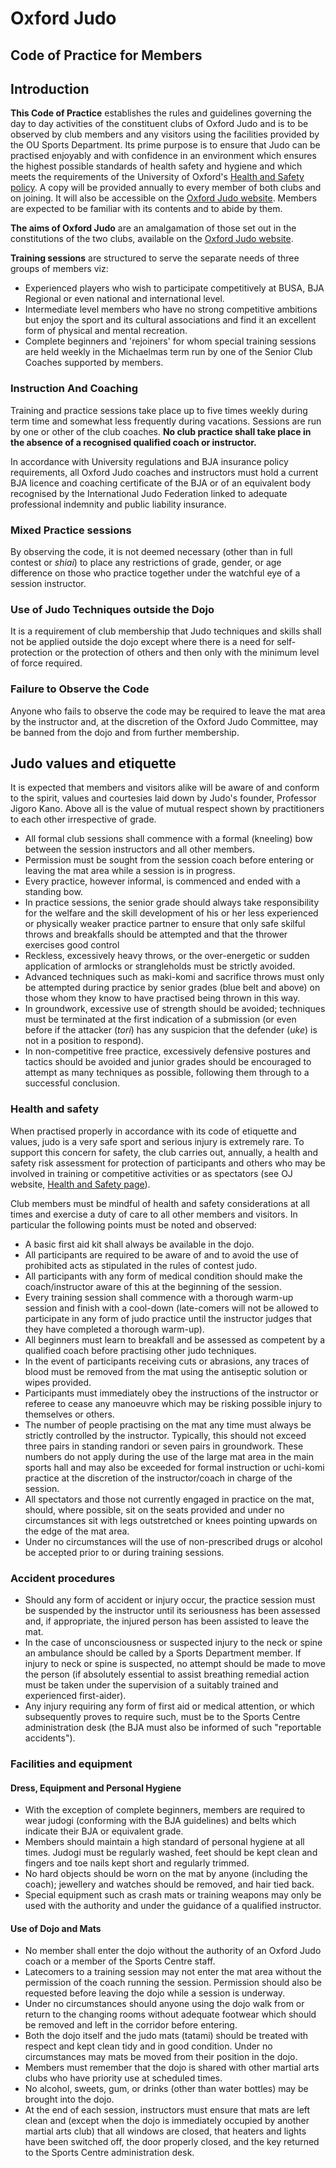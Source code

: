 # Oxford Judo

## Code of Practice for Members

## Introduction

**This Code of Practice** establishes the rules and guidelines governing the day to day activities of the constituent clubs of Oxford Judo and is to be observed by club members and any visitors using the facilities provided by the OU Sports Department. Its prime purpose is to ensure that Judo can be practised enjoyably and with confidence in an environment which ensures the highest possible standards of health safety and hygiene and which meets the requirements of the University of Oxford's [Health and Safety policy](https://unioxfordnexus.sharepoint.com/sites/SPRT-ClubSupportResources/SitePages/Health-%26-Safety-and-Covid-19-Guidance.aspx). A copy will be provided annually to every member of both clubs and on joining. It will also be accessible on the [Oxford Judo website](http://www.oxfordjudo.com/). Members are expected to be familiar with its contents and to abide by them.

**The aims of Oxford Judo** are an amalgamation of those set out in the constitutions of the two clubs, available on the [Oxford Judo website](http://www.oxfordjudo.com/).

**Training sessions** are structured to serve the separate needs of three groups of members viz:

- Experienced players who wish to participate competitively at BUSA, BJA Regional or even national and international level.
- Intermediate level members who have no strong competitive ambitions but enjoy the sport and its cultural associations and find it an excellent form of physical and mental recreation.
- Complete beginners and 'rejoiners' for whom special training sessions are held weekly in the Michaelmas term run by one of the Senior Club Coaches supported by members.

### Instruction And Coaching

Training and practice sessions take place up to five times weekly during term time and somewhat less frequently during vacations. Sessions are run by one or other of the club coaches. **No club practice shall take place in the absence of a recognised qualified coach or instructor.**

In accordance with University regulations and BJA insurance policy requirements, all Oxford Judo coaches and instructors must hold a current BJA licence and coaching certificate of the BJA or of an equivalent body recognised by the International Judo Federation linked to adequate professional indemnity and public liability insurance.

### Mixed Practice sessions

By observing the code, it is not deemed necessary (other than in full contest or *shiai*) to place any restrictions of grade, gender, or age difference on those who practice together under the watchful eye of a session instructor.

### Use of Judo Techniques outside the Dojo

It is a requirement of club membership that Judo techniques and skills shall not be applied outside the dojo except where there is a need for self-protection or the protection of others and then only with the minimum level of force required.

### Failure to Observe the Code

Anyone who fails to observe the code may be required to leave the mat area by the instructor and, at the discretion of the Oxford Judo Committee, may be banned from the dojo and from further membership.

## Judo values and etiquette

It is expected that members and visitors alike will be aware of and conform to the spirit, values and courtesies laid down by Judo's founder, Professor Jigoro Kano. Above all is the value of mutual respect shown by practitioners to each other irrespective of grade.

- All formal club sessions shall commence with a formal (kneeling) bow between the session instructors and all other members.
- Permission must be sought from the session coach before entering or leaving the mat area while a session is in progress.
- Every practice, however informal, is commenced and ended with a standing bow.
- In practice sessions, the senior grade should always take responsibility for the welfare and the skill development of his or her less experienced or physically weaker practice partner to ensure that only safe skilful throws and breakfalls should be attempted and that the thrower exercises good control
- Reckless, excessively heavy throws, or the over-energetic or sudden application of armlocks or strangleholds must be strictly avoided.
- Advanced techniques such as maki-komi and sacrifice throws must only be attempted during practice by senior grades (blue belt and above) on those whom they know to have practised being thrown in this way.
- In groundwork, excessive use of strength should be avoided; techniques must be terminated at the first indication of a submission (or even before if the attacker (*tori*) has any suspicion that the defender (*uke*) is not in a position to respond).
- In non-competitive free practice, excessively defensive postures and tactics should be avoided and junior grades should be encouraged to attempt as many techniques as possible, following them through to a successful conclusion.

### Health and safety

When practised properly in accordance with its code of etiquette and values, judo is a very safe sport and serious injury is extremely rare. To support this concern for safety, the club carries out, annually, a health and safety risk assessment for protection of participants and others who may be involved in training or competitive activities or as spectators (see OJ website, [Health and Safety page](http://www.oxfordjudo.com/club/health-and-safety/)).

Club members must be mindful of health and safety considerations at all times and exercise a duty of care to all other members and visitors. In particular the following points must be noted and observed:

- A basic first aid kit shall always be available in the dojo.
- All participants are required to be aware of and to avoid the use of prohibited acts as stipulated in the rules of contest judo.
- All participants with any form of medical condition should make the coach/instructor aware of this at the beginning of the session.
- Every training session shall commence with a thorough warm-up session and finish with a cool-down (late-comers will not be allowed to participate in any form of judo practice until the instructor judges that they have completed a thorough warm-up).
- All beginners must learn to breakfall and be assessed as competent by a qualified coach before practising other judo techniques.
- In the event of participants receiving cuts or abrasions, any traces of blood must be removed from the mat using the antiseptic solution or wipes provided.
- Participants must immediately obey the instructions of the instructor or referee to cease any manoeuvre which may be risking possible injury to themselves or others.
- The number of people practising on the mat any time must always be strictly controlled by the instructor. Typically, this should not exceed three pairs in standing randori or seven pairs in groundwork. These numbers do not apply during the use of the large mat area in the main sports hall and may also be exceeded for formal instruction or uchi-komi practice at the discretion of the instructor/coach in charge of the session.
- All spectators and those not currently engaged in practice on the mat, should, where possible, sit on the seats provided and under no circumstances sit with legs outstretched or knees pointing upwards on the edge of the mat area.
- Under no circumstances will the use of non-prescribed drugs or alcohol be accepted prior to or during training sessions.

### Accident procedures

- Should any form of accident or injury occur, the practice session must be suspended by the instructor until its seriousness has been assessed and, if appropriate, the injured person has been assisted to leave the mat.
- In the case of unconsciousness or suspected injury to the neck or spine an ambulance should be called by a Sports Department member. If injury to neck or spine is suspected, no attempt should be made to move the person (if absolutely essential to assist breathing remedial action must be taken under the supervision of a suitably trained and experienced first-aider).
- Any injury requiring any form of first aid or medical attention, or which subsequently proves to require such, must be to the Sports Centre administration desk (the BJA must also be informed of such "reportable accidents").

### Facilities and equipment

#### Dress, Equipment and Personal Hygiene

- With the exception of complete beginners, members are required to wear judogi (conforming with the BJA guidelines) and belts which indicate their BJA or equivalent grade.
- Members should maintain a high standard of personal hygiene at all times. Judogi must be regularly washed, feet should be kept clean and fingers and toe nails kept short and regularly trimmed.
- No hard objects should be worn on the mat by anyone (including the coach); jewellery and watches should be removed, and hair tied back.
- Special equipment such as crash mats or training weapons may only be used with the authority and under the guidance of a qualified instructor.

#### Use of Dojo and Mats

- No member shall enter the dojo without the authority of an Oxford Judo coach or a member of the Sports Centre staff.
- Latecomers to a training session may not enter the mat area without the permission of the coach running the session. Permission should also be requested before leaving the dojo while a session is underway.
- Under no circumstances should anyone using the dojo walk from or return to the changing rooms without adequate footwear which should be removed and left in the corridor before entering.
- Both the dojo itself and the judo mats (tatami) should be treated with respect and kept clean tidy and in good condition. Under no circumstances may mats be moved from their position in the dojo.
- Members must remember that the dojo is shared with other martial arts clubs who have priority use at scheduled times.
- No alcohol, sweets, gum, or drinks (other than water bottles) may be brought into the dojo.
- At the end of each session, instructors must ensure that mats are left clean and (except when the dojo is immediately occupied by another martial arts club) that all windows are closed, that heaters and lights have been switched off, the door properly closed, and the key returned to the Sports Centre administration desk.
